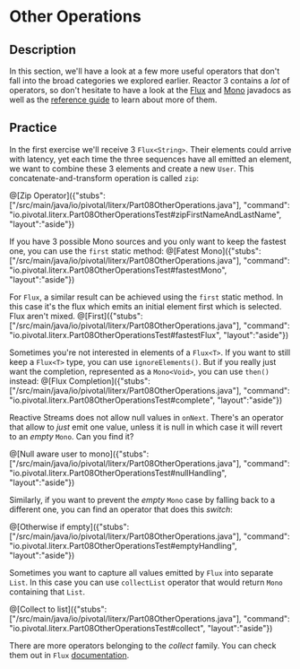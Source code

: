 # Other Operations

## Description

In this section, we'll have a look at a few more useful operators that don't fall into
the broad categories we explored earlier. Reactor 3 contains a _lot_ of operators, so don't
hesitate to have a look at the [Flux](https://projectreactor.io/docs/core/release/api/reactor/core/publisher/Flux.html)
and [Mono](https://projectreactor.io/docs/core/release/api/reactor/core/publisher/Mono.html)
javadocs as well as the [reference guide](https://projectreactor.io/docs/core/release/reference/docs/index.html#which-operator)
to learn about more of them.

## Practice

In the first exercise we'll receive 3 `Flux<String>`. Their elements could arrive with
latency, yet each time the three sequences have all emitted an element, we want to combine
these 3 elements and create a new `User`. This concatenate-and-transform operation is
called `zip`:

@[Zip Operator]({"stubs": ["/src/main/java/io/pivotal/literx/Part08OtherOperations.java"], "command": "io.pivotal.literx.Part08OtherOperationsTest#zipFirstNameAndLastName", "layout":"aside"})

If you have 3 possible Mono sources and you only want to keep the fastest one, you can use
the `first` static method:
@[Fatest Mono]({"stubs": ["/src/main/java/io/pivotal/literx/Part08OtherOperations.java"], "command": "io.pivotal.literx.Part08OtherOperationsTest#fastestMono", "layout":"aside"})

For `Flux`, a similar result can be achieved using the `first` static method.
In this case it's the flux which emits an initial element first which is selected. Flux aren't mixed.
@[First]({"stubs": ["/src/main/java/io/pivotal/literx/Part08OtherOperations.java"], "command": "io.pivotal.literx.Part08OtherOperationsTest#fastestFlux", "layout":"aside"})

Sometimes you're not interested in elements of a `Flux<T>`. If you want to still keep a
`Flux<T>` type, you can use `ignoreElements()`. But if you really just want the completion,
represented as a `Mono<Void>`, you can use `then()` instead:
@[Flux Completion]({"stubs": ["/src/main/java/io/pivotal/literx/Part08OtherOperations.java"], "command": "io.pivotal.literx.Part08OtherOperationsTest#complete", "layout":"aside"})

Reactive Streams does not allow null values in `onNext`. There's an operator that allow to
_just_ emit one value, unless it is null in which case it will revert to an _empty_ `Mono`.
Can you find it?

@[Null aware user to mono]({"stubs": ["/src/main/java/io/pivotal/literx/Part08OtherOperations.java"], "command": "io.pivotal.literx.Part08OtherOperationsTest#nullHandling", "layout":"aside"})

Similarly, if you want to prevent the _empty_ `Mono` case by falling back to a different one,
you can find an operator that does this _switch_:

@[Otherwise if empty]({"stubs": ["/src/main/java/io/pivotal/literx/Part08OtherOperations.java"], "command": "io.pivotal.literx.Part08OtherOperationsTest#emptyHandling", "layout":"aside"})

Sometimes you want to capture all values emitted by `Flux` into separate `List`.
In this case you can use `collectList` operator that would return `Mono` containing that `List`.

@[Collect to list]({"stubs": ["/src/main/java/io/pivotal/literx/Part08OtherOperations.java"], "command": "io.pivotal.literx.Part08OtherOperationsTest#collect", "layout":"aside"})

There are more operators belonging to the _collect_ family. You can check them out in `Flux` [documentation](https://projectreactor.io/docs/core/release/api/reactor/core/publisher/Flux.html). 
